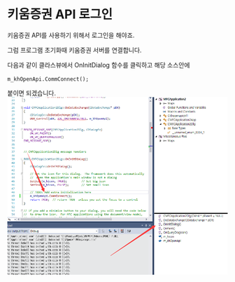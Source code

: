 # 키움증권 API 로그인



키움증권 API를 사용하기 위해서 로그인을 해야죠.

그럼 프로그램 초기화때 키움증권 서버를 연결합니다.

다음과 같이 클라스뷰에서 OnInitDialog 함수를 클릭하고 해당 소스안에  

```
m_khOpenApi.CommConnect();
```

붙이면 되겠습니다.![](/assets/import31.png)






